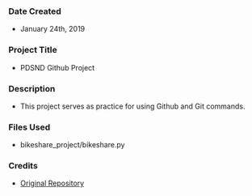 ### Date Created
* January 24th, 2019

### Project Title
* PDSND Github Project

### Description
* This project serves as practice for using Github and Git commands.

### Files Used
* bikeshare_project/bikeshare.py

### Credits
* [Original Repository](https://github.com/udacity/pdsnd_github)


